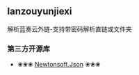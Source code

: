 ## lanzouyunjiexi

解析蓝奏云外链-支持带密码解析直链或文件夹


### 第三方开源库

- ❀❀❀ [Newtonsoft.Json](https://github.com/JamesNK/Newtonsoft.Json) ❀❀❀

